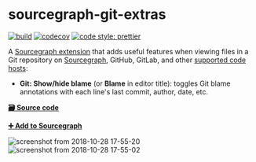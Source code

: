 # sourcegraph-git-extras

[![build](https://travis-ci.org/sourcegraph/sourcegraph-git-extras.svg?branch=master)](https://travis-ci.org/sourcegraph/sourcegraph-git-extras)
[![codecov](https://codecov.io/gh/sourcegraph/sourcegraph-git-extras/branch/master/graph/badge.svg?token=c3KpMf1MaY)](https://codecov.io/gh/sourcegraph/sourcegraph-git-extras)
[![code style: prettier](https://img.shields.io/badge/code_style-prettier-ff69b4.svg)](https://github.com/prettier/prettier)

A [Sourcegraph extension](https://docs.sourcegraph.com/extensions) that adds useful features when viewing files in a Git repository on [Sourcegraph](https://sourcegraph.com), GitHub, GitLab, and other [supported code hosts](https://docs.sourcegraph.com/extensions):

- **Git: Show/hide blame** (or **Blame** in editor title): toggles Git blame annotations with each line's last commit, author, date, etc.

[**🗃️ Source code**](https://github.com/sourcegraph/sourcegraph-git-extras)

[**➕ Add to Sourcegraph**](https://sourcegraph.com/extensions/sourcegraph/git-extras)

![screenshot from 2018-10-28 17-55-20](https://user-images.githubusercontent.com/1976/47624533-f3a1e800-dada-11e8-81d9-3d4bd67fc08a.png)
![screenshot from 2018-10-28 17-55-02](https://user-images.githubusercontent.com/1976/47624534-f3a1e800-dada-11e8-9c08-9ce307653b20.png)
